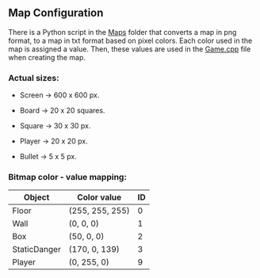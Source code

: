 ## Map Configuration

There is a Python script in the [Maps](Game/Maps) folder that converts a map in png format, to a map in txt format based on pixel colors. Each color used in the map is assigned a value. Then, these values are used in the [Game.cpp](Game/Game.cpp) file when creating the map.

### Actual sizes: 

- Screen -> 600 x 600 px.

- Board -> 20 x 20 squares.  


- Square -> 30 x 30 px.  
- Player -> 20 x 20 px.  
- Bullet -> 5 x 5 px.  

### Bitmap color - value mapping:

| Object       | Color value     | ID  |
|--------------|-----------------|-----|
| Floor        | (255, 255, 255) | 0   |
| Wall         | (0, 0, 0)       | 1   |
| Box          | (50, 0, 0)      | 2   |
| StaticDanger | (170, 0, 139)   | 3   |
| Player       | (0, 255, 0)     | 9   |




